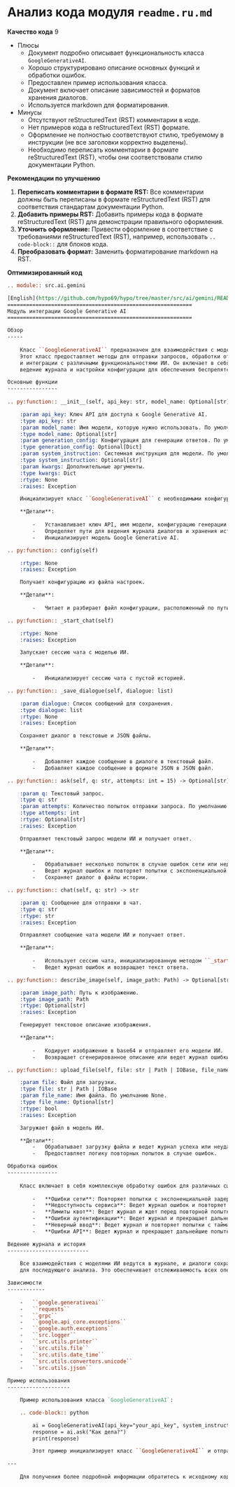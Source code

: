 # Анализ кода модуля `readme.ru.md`

**Качество кода**
9
-  Плюсы
    -   Документ подробно описывает функциональность класса `GoogleGenerativeAI`.
    -   Хорошо структурировано описание основных функций и обработки ошибок.
    -   Предоставлен пример использования класса.
    -   Документ включает описание зависимостей и форматов хранения диалогов.
    -   Используется markdown для форматирования.
-  Минусы
    -   Отсутствуют  reStructuredText (RST) комментарии в коде.
    -   Нет примеров кода в reStructuredText (RST) формате.
    -   Оформление не полностью соответствуют стилю, требуемому в инструкции (не все заголовки корректно выделены).
    -   Необходимо переписать комментарии в формате reStructuredText (RST), чтобы они соответствовали стилю документации Python.

**Рекомендации по улучшению**

1.  **Переписать комментарии в формате RST:** Все комментарии должны быть переписаны в формате reStructuredText (RST) для соответствия стандартам документации Python.
2.  **Добавить примеры RST:** Добавить примеры кода в формате reStructuredText (RST) для демонстрации правильного оформления.
3.  **Уточнить оформление:** Привести оформление в соответствие с требованиями reStructuredText (RST), например, использовать `.. code-block::` для блоков кода.
4.  **Преобразовать формат:** Заменить форматирование markdown на RST.

**Оптимизированный код**

```rst
.. module:: src.ai.gemini

[English](https://github.com/hypo69/hypo/tree/master/src/ai/gemini/README.MD)
===========================================================
Модуль интеграции Google Generative AI
===========================================================

Обзор
-----
    
    Класс ``GoogleGenerativeAI`` предназначен для взаимодействия с моделями Google Generative AI.
    Этот класс предоставляет методы для отправки запросов, обработки ответов, управления диалогами
    и интеграции с различными функциональностями ИИ. Он включает в себя надежную обработку ошибок,
    ведение журнала и настройки конфигурации для обеспечения беспрепятственной работы.

Основные функции
----------------
    
.. py:function:: __init__(self, api_key: str, model_name: Optional[str] = None, generation_config: Optional[Dict] = None, system_instruction: Optional[str] = None, **kwargs)

    :param api_key: Ключ API для доступа к Google Generative AI.
    :type api_key: str
    :param model_name: Имя модели, которую нужно использовать. По умолчанию None.
    :type model_name: Optional[str]
    :param generation_config: Конфигурация для генерации ответов. По умолчанию None.
    :type generation_config: Optional[Dict]
    :param system_instruction: Системная инструкция для модели. По умолчанию None.
    :type system_instruction: Optional[str]
    :param kwargs: Дополнительные аргументы.
    :type kwargs: Dict
    :rtype: None
    :raises: Exception

    Инициализирует класс ``GoogleGenerativeAI`` с необходимыми конфигурациями.

    **Детали**:
    
        -   Устанавливает ключ API, имя модели, конфигурацию генерации и системную инструкцию.
        -   Определяет пути для ведения журнала диалогов и хранения истории.
        -   Инициализирует модель Google Generative AI.

.. py:function:: config(self)

    :rtype: None
    :raises: Exception

    Получает конфигурацию из файла настроек.

    **Детали**:
    
        -   Читает и разбирает файл конфигурации, расположенный по пути ``gs.path.src / 'ai' / 'gemini' / 'generative_ai.json'``.

.. py:function:: _start_chat(self)

    :rtype: None
    :raises: Exception

    Запускает сессию чата с моделью ИИ.

    **Детали**:
    
        -   Инициализирует сессию чата с пустой историей.

.. py:function:: _save_dialogue(self, dialogue: list)

    :param dialogue: Список сообщений для сохранения.
    :type dialogue: list
    :rtype: None
    :raises: Exception

    Сохраняет диалог в текстовые и JSON файлы.

    **Детали**:
        
        -   Добавляет каждое сообщение в диалоге в текстовый файл.
        -   Добавляет каждое сообщение в формате JSON в JSON файл.

.. py:function:: ask(self, q: str, attempts: int = 15) -> Optional[str]

    :param q: Текстовый запрос.
    :type q: str
    :param attempts: Количество попыток отправки запроса. По умолчанию 15.
    :type attempts: int
    :rtype: Optional[str]
    :raises: Exception

    Отправляет текстовый запрос модели ИИ и получает ответ.

    **Детали**:
    
        -   Обрабатывает несколько попыток в случае ошибок сети или недоступности сервиса.
        -   Ведет журнал ошибок и повторяет попытки с экспоненциальной задержкой.
        -   Сохраняет диалог в файлы истории.

.. py:function:: chat(self, q: str) -> str

    :param q: Сообщение для отправки в чат.
    :type q: str
    :rtype: str
    :raises: Exception

    Отправляет сообщение чата модели ИИ и получает ответ.

    **Детали**:
    
        -   Использует сессию чата, инициализированную методом ``_start_chat``.
        -   Ведет журнал ошибок и возвращает текст ответа.

.. py:function:: describe_image(self, image_path: Path) -> Optional[str]

    :param image_path: Путь к изображению.
    :type image_path: Path
    :rtype: Optional[str]
    :raises: Exception

    Генерирует текстовое описание изображения.

    **Детали**:
    
        -   Кодирует изображение в base64 и отправляет его модели ИИ.
        -   Возвращает сгенерированное описание или ведет журнал ошибки, если операция не удалась.

.. py:function:: upload_file(self, file: str | Path | IOBase, file_name: Optional[str] = None) -> bool

    :param file: Файл для загрузки.
    :type file: str | Path | IOBase
    :param file_name: Имя файла. По умолчанию None.
    :type file_name: Optional[str]
    :rtype: bool
    :raises: Exception

    Загружает файл в модель ИИ.

    **Детали**:
        -   Обрабатывает загрузку файла и ведет журнал успеха или неудачи.
        -   Предоставляет логику повторных попыток в случае ошибок.

Обработка ошибок
----------------
    
    Класс включает в себя комплексную обработку ошибок для различных сценариев:
    
        -   **Ошибки сети**: Повторяет попытки с экспоненциальной задержкой.
        -   **Недоступность сервиса**: Ведет журнал ошибок и повторяет попытки.
        -   **Лимиты квот**: Ведет журнал и ждет перед повторной попыткой.
        -   **Ошибки аутентификации**: Ведет журнал и прекращает дальнейшие попытки.
        -   **Неверный ввод**: Ведет журнал и повторяет попытки с таймаутом.
        -   **Ошибки API**: Ведет журнал и прекращает дальнейшие попытки.

Ведение журнала и история
--------------------------
    
    Все взаимодействия с моделями ИИ ведутся в журнале, и диалоги сохраняются как в текстовых, так и в JSON форматах
    для последующего анализа. Это обеспечивает отслеживаемость всех операций и возможность их просмотра для отладки или аудита.

Зависимости
------------
    
    -   ``google.generativeai``
    -   ``requests``
    -   ``grpc``
    -   ``google.api_core.exceptions``
    -   ``google.auth.exceptions``
    -   ``src.logger``
    -   ``src.utils.printer``
    -   ``src.utils.file``
    -   ``src.utils.date_time``
    -   ``src.utils.convertors.unicode``
    -   ``src.utils.jjson``
    
Пример использования
--------------------

    Пример использования класса `GoogleGenerativeAI`:

    .. code-block:: python

        ai = GoogleGenerativeAI(api_key="your_api_key", system_instruction="Instruction")
        response = ai.ask("Как дела?")
        print(response)

        Этот пример инициализирует класс ``GoogleGenerativeAI`` и отправляет запрос модели ИИ, выводя ответ.

---
    
    Для получения более подробной информации обратитесь к исходному коду и комментариям внутри класса ``GoogleGenerativeAI``.
```
